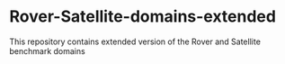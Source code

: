 # Rover-Satellite-domains-extended
This repository contains extended version of the Rover and Satellite benchmark domains
